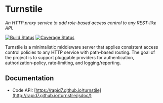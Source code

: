 Turnstile
=========

_An HTTP proxy service to add role-based access control to any REST-like API._

[![Build Status](https://travis-ci.org/rapid7/turnstile.svg?branch=master)](https://travis-ci.org/rapid7/turnstile)
[![Coverage Status](https://coveralls.io/repos/github/rapid7/turnstile/badge.svg?branch=master)](https://coveralls.io/github/rapid7/turnstile?branch=master)

Turnstile is a minimalistic middleware server that applies consistent access control policies to any HTTP service with path-based routing. The goal of the project is to support pluggable providers for authentication, authorization-policy, rate-limiting, and logging/reporting.

## Documentation

* Code API: [https://rapid7.github.io/turnstile](http://rapid7.github.io/turnstile/jsdoc/)

